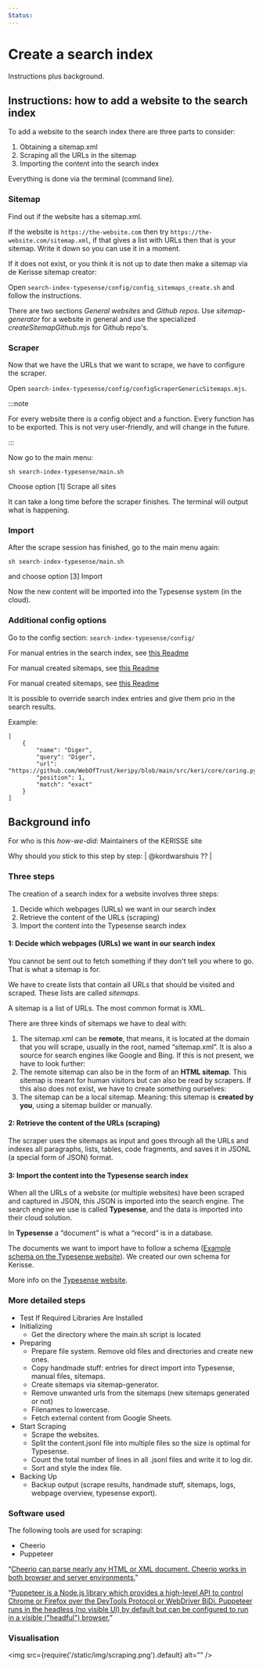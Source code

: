 ```yaml
---
Status:
---
```


# Create a search index

Instructions plus background.

## Instructions: how to add a website to the search index

To add a website to the search index there are three parts to consider:

1. Obtaining a sitemap.xml
2. Scraping all the URLs in the sitemap
3. Importing the content into the search index

Everything is done via the terminal (command line).

### Sitemap

Find out if the website has a sitemap.xml.

If the website is `https://the-website.com` then try `https://the-website.com/sitemap.xml`, if that gives a list with URLs then that is your sitemap. Write it down so you can use it in a moment.

If it does not exist, or you think it is not up to date then make a sitemap via de Kerisse sitemap creator:

Open `search-index-typesense/config/config_sitemaps_create.sh` and follow the instructions.

There are two sections *General websites* and *Github repos*. Use *sitemap-generator* for a website in general and use the specialized *createSitemapGithub.mjs* for Github repo's.

### Scraper

Now that we have the URLs that we want to scrape, we have to configure the scraper.

Open `search-index-typesense/config/configScraperGenericSitemaps.mjs`.

:::note

For every website there is a config object and a function. Every function has to be exported. This is not very user-friendly, and will change in the future.

:::

Now go to the main menu:

```
sh search-index-typesense/main.sh
```

Choose option [1] Scrape all sites

It can take a long time before the scraper finishes. The terminal will output what is happening.

### Import

After the scrape session has finished, go to the main menu again:

```
sh search-index-typesense/main.sh
```

and choose option [3] Import

Now the new content will be imported into the Typesense system (in the cloud).

### Additional config options

Go to the config section: `search-index-typesense/config/`

For manual entries in the search index, see [this Readme](https://github.com/WebOfTrust/keridoc/blob/main/search-index-typesense/config/config-search-index-entries-manual/README.md)

For manual created sitemaps, see [this Readme](https://github.com/WebOfTrust/keridoc/blob/main/search-index-typesense/config/config-sitemaps-exlude-urls/README.md)

For manual created sitemaps, see [this Readme](https://github.com/WebOfTrust/keridoc/blob/main/search-index-typesense/config/config-sitemaps-manual/README.md)

It is possible to override search index entries and give them prio in the search results.

Example:

```
[
    {
        "name": "Diger",
        "query": "Diger",
        "url": "https://github.com/WebOfTrust/keripy/blob/main/src/keri/core/coring.py",
        "position": 1,
        "match": "exact"
    }
]
```

## Background info

For who is this *how-we-did*: Maintainers of the KERISSE site

Why should you stick to this step by step: | @kordwarshuis ?? |

### Three steps

The creation of a search index for a website involves three steps:

1. Decide which webpages (URLs) we want in our search index
2. Retrieve the content of the URLs (scraping)
3. Import the content into the Typesense search index

#### 1: Decide which webpages (URLs) we want in our search index

You cannot be sent out to fetch something if they don't tell you where to go. That is what a sitemap is for.

We have to create lists that contain all URLs that should be visited and scraped. These lists are called *sitemaps*.

A sitemap is a list of URLs. The most common format is XML.

There are three kinds of sitemaps we have to deal with:

1. The sitemap.xml can be **remote**, that means, it is located at the domain that you will scrape, usually in the root, named “sitemap.xml”. It is also a source for search engines like Google and Bing.
If this is not present, we have to look further:
2. The remote sitemap can also be in the form of an **HTML sitemap**. This sitemap is meant for human visitors but can also be read by scrapers.
If this also does not exist, we have to create something ourselves:
3. The sitemap can be a local sitemap. Meaning: this sitemap is **created by you**, using a sitemap builder or manually.

#### 2: Retrieve the content of the URLs (scraping)

The scraper uses the sitemaps as input and goes through all the URLs and indexes all paragraphs, lists, tables, code fragments, and saves it in JSONL (a special form of JSON) format.

#### 3: Import the content into the Typesense search index

When all the URLs of a website (or multiple websites) have been scraped and captured in JSON, this JSON is imported into the search engine. The search engine we use is called **Typesense**, and the data is imported into their cloud solution.

In **Typesense** a “document” is what a “record” is in a database.

The documents we want to import have to follow a schema ([Example schema on the Typesense website](https://typesense.org/docs/26.0/api/collections.html#with-pre-defined-schema)). We created our own schema for Kerisse.

More info on the [Typesense website](https://typesense.org/docs/).

### More detailed steps

- Test If Required Libraries Are Installed
- Initializing
  - Get the directory where the main.sh script is located
- Preparing
  - Prepare file system. Remove old files and directories and create new ones.
  - Copy handmade stuff: entries for direct import into Typesense, manual files, sitemaps.
  - Create sitemaps via sitemap-generator.
  - Remove unwanted urls from the sitemaps (new sitemaps generated or not)
  - Filenames to lowercase.
  - Fetch external content from Google Sheets.
- Start Scraping
  - Scrape the websites.
  - Split the content.jsonl file into multiple files so the size is optimal for Typesense.
  - Count the total number of lines in all .jsonl files and write it to log dir.
  - Sort and style the index file.
- Backing Up
  - Backup output (scrape results, handmade stuff, sitemaps, logs, webpage overview, typesense export).

### Software used

The following tools are used for scraping:

- Cheerio
- Puppeteer

“[Cheerio can parse nearly any HTML or XML document. Cheerio works in both browser and server environments.](https://cheerio.js.org/)”

“[Puppeteer is a Node.js library which provides a high-level API to control Chrome or Firefox over the DevTools Protocol or WebDriver BiDi. Puppeteer runs in the headless (no visible UI) by default but can be configured to run in a visible ("headful") browser.](https://pptr.dev/)”

### Visualisation

<img src={require('/static/img/scraping.png').default} alt="" />
